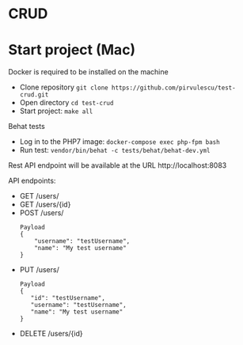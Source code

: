 CRUD
==================================

# Start project (Mac)

Docker is required to be installed on the machine

  * Clone repository `git clone https://github.com/pirvulescu/test-crud.git`
  * Open directory  `cd test-crud`
  * Start project: `make all`
  
Behat tests  
  * Log in to the PHP7 image: `docker-compose exec php-fpm bash`
  * Run test: `vendor/bin/behat -c tests/behat/behat-dev.yml`
  
Rest API endpoint will be available at the URL http://localhost:8083

  
API endpoints:
 * GET /users/
 * GET /users/{id}  
 * POST /users/
    ```
    Payload
    {
    	"username": "testUsername",
    	"name": "My test username"
    }
    ```
 * PUT /users/
     ```
     Payload
     {
        "id": "testUsername",
     	"username": "testUsername",
     	"name": "My test username"
     }
     ```   
 * DELETE /users/{id} 
